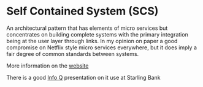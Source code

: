 # Self Contained System (SCS) 

An architectural pattern that has elements of micro services but concentrates on building complete systems 
with the primary integration being at the user layer through links. In my opinion on paper a good compromise on 
Netflix style micro services everywhere, but it does imply a fair degree of common standards between systems.  

More information on the [website](http://scs-architecture.org/)

There is a good [Info Q](https://www.infoq.com/presentations/cloud-based-bank-java) presentation on it use 
at Starling Bank 
